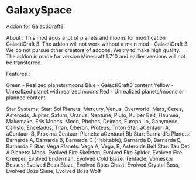 # GalaxySpace
Addon for GalactiCraft3

About :
This mod adds a lot of planets and moons for modification GalactiCraft 3. The addon will not work without a main mod - GalactiCraft 3.
We do not pursue other creators of addons. We try to make high quality.
The addon is made for version Minecraft 1.7.10 and earlier versions will not be transferred.

Features :

Green - Realized planets/moons
Blue - GalactiCraft3 content
Yellow - Unrealized planet with realized moons
Red - Unrealized planets/moons or planned content

Star Systems:
Star: Sol
Planets: Mercury, Venus, Overworld, Mars, Ceres, Asteroids, Jupiter, Saturn, Uranus, Neptune, Pluto, Kuiper Belt, Haumea, Makemake, Eris
Moons: Moon, Phobos, Deimos, Europa, Io, Ganymede, Callisto, Enceladus, Titan, Oberon, Proteus, Triton
Star: aCentauri A, aCentauri B, Proxima Centauri
Planets: aCentauri Bb
Star: Barnard's
Planets: Barnarda A, Barnarda B, Barnarda C (Habitable), Barnarda D, Barnarda E, Barnarda F
Star: Vega
Planets: Vega A, Vega, B, Asteroids Belt
Star: Tau Ceti A
Planets:
Mobs: Evolved Fire Skeleton, Evolved Fire Spider, Evolved Fire Creeper, Evolved Enderman, Evolved Cold Blaze, Tentacle, Volneskor
Bosses: Evolved Boss Blaze, Evolved Boss Ghast, Evolved Crystal Boss, Evolved Boss Slime, Evolved Boss Wolf
